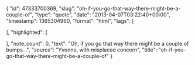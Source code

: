 {
  "id": 47333700369,
  "slug": "oh-if-you-go-that-way-there-might-be-a-couple-of",
  "type": "quote",
  "date": "2013-04-07T03:22:40+00:00",
  "timestamp": 1365304960,
  "format": "html",
  "tags": [

  ],
  "highlighted": [

  ],
  "note_count": 0,
  "text": "Oh, if you go that way there might be a couple of bumps&hellip;",
  "source": "Yvonne, with misplaced concern",
  "title": "oh-if-you-go-that-way-there-might-be-a-couple-of"
}

